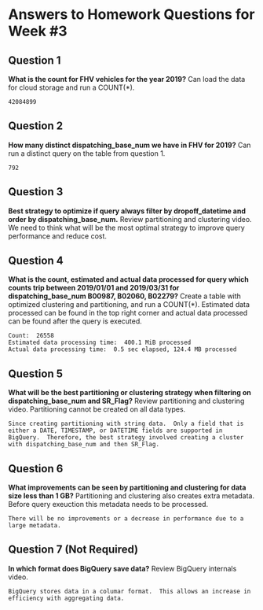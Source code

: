 
# Answers to Homework Questions for Week #3

## Question 1

**What is the count for FHV vehicles for the year 2019?**
Can load the data for cloud storage and run a COUNT(*).

    42084899

## Question 2

**How many distinct dispatching_base_num we have in FHV for 2019?**
Can run a distinct query on the table from question 1.

    792

## Question 3

**Best strategy to optimize if query always filter by dropoff_datetime and order by dispatching_base_num.**
Review partitioning and clustering video.
We need to think what will be the most optimal strategy to improve query performance and reduce cost.

## Question 4

**What is the count, estimated and actual data processed for query which counts trip between 2019/01/01 and 2019/03/31 for dispatching_base_num B00987, B02060, B02279?**
Create a table with optimized clustering and partitioning, and run a COUNT(*).  Estimated data processed can be found in the top right corner and actual data processed can be found after the query is executed.

    Count:  26558
    Estimated data processing time:  400.1 MiB processed
    Actual data processing time:  0.5 sec elapsed, 124.4 MB processed

## Question 5

**What will be the best partitioning or clustering strategy when filtering on dispatching_base_num and SR_Flag?**
Review partitioning and clustering video.  Partitioning cannot be created on all data types.

    Since creating partitioning with string data.  Only a field that is either a DATE, TIMESTAMP, or DATETIME fields are supported in BigQuery.  Therefore, the best strategy involved creating a cluster with dispatching_base_num and then SR_Flag.

## Question 6

**What improvements can be seen by partitioning and clustering for data size less than 1 GB?**
Partitioning and clustering also creates extra metadata.
Before query exeuction this metadata needs to be processed.

    There will be no improvements or a decrease in performance due to a large metadata.

## Question 7 (Not Required)

**In which format does BigQuery save data?**
Review BigQuery internals video.

    BigQuery stores data in a columar format.  This allows an increase in efficiency with aggregating data.